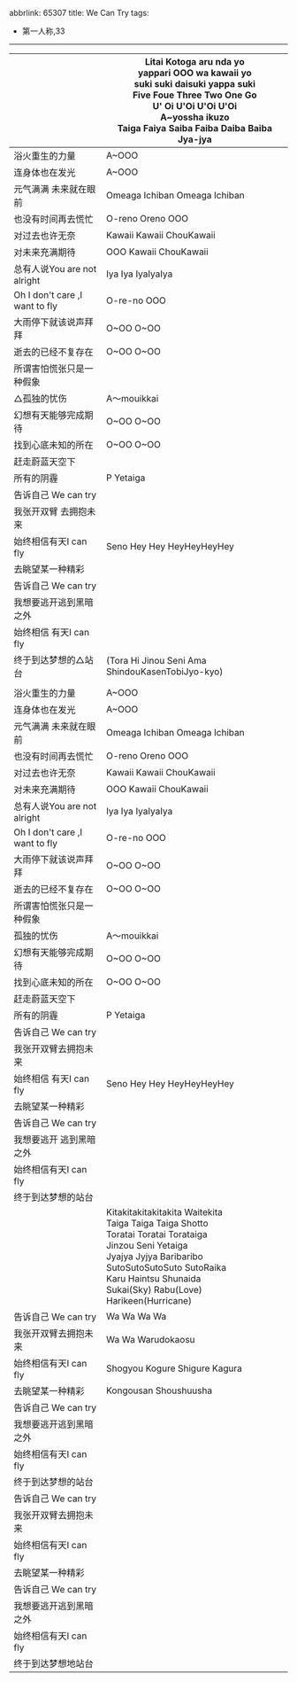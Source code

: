 abbrlink: 65307
title: We Can Try
tags:
  - 第一人称,33
---
|      |Litai Kotoga aru nda yo<br>yappari OOO wa kawaii yo<br>suki suki daisuki yappa suki<br>Five Foue Three Two One Go<br>U' Oi U'Oi U'Oi U'Oi<br>A~yossha ikuzo<br>Taiga Faiya Saiba Faiba Daiba Baiba Jya-jya|
|--|--|
|浴火重生的力量|A~OOO|
|连身体也在发光|A~OOO|
|元气满满 未来就在眼前|Omeaga Ichiban Omeaga Ichiban |
|也没有时间再去慌忙|O-reno Oreno OOO|
|对过去也许无奈|Kawaii Kawaii ChouKawaii |
|对未来充满期待|OOO Kawaii ChouKawaii|
|总有人说You are not alright|Iya Iya IyaIyaIya |
|Oh I don't care ,I want to fly|O-re-no OOO|
|大雨停下就该说声拜拜|O~OO O~OO|
|逝去的已经不复存在|O~OO O~OO|
|所谓害怕慌张只是一种假象|      |
|△孤独的忧伤|A～mouikkai|
|幻想有天能够完成期待|O~OO O~OO|
|找到心底未知的所在|O~OO O~OO|
|赶走蔚蓝天空下|      |
|所有的阴霾|P Yetaiga|
|告诉自己 We can try|      |
|我张开双臂 去拥抱未来|      |
|始终相信有天I can fly|Seno Hey Hey HeyHeyHeyHey|
|去眺望某一种精彩|      |
|告诉自己 We can try|      |
|我想要逃开逃到黑暗之外|      |
|始终相信 有天I can fly|      |
|终于到达梦想的△站台|(Tora Hi Jinou Seni Ama ShindouKasenTobiJyo-kyo)|
|      |      |
|浴火重生的力量|A~OOO|
|连身体也在发光|A~OOO|
|元气满满 未来就在眼前|Omeaga Ichiban Omeaga Ichiban |
|也没有时间再去慌忙|O-reno Oreno OOO|
|对过去也许无奈|Kawaii Kawaii ChouKawaii |
|对未来充满期待|OOO Kawaii ChouKawaii|
|总有人说You are not alright|Iya Iya IyaIyaIya |
|Oh I don't care ,I want to fly|O-re-no OOO|
|大雨停下就该说声拜拜|O~OO O~OO|
|逝去的已经不复存在|O~OO O~OO|
|所谓害怕慌张只是一种假象|      |
|孤独的忧伤|A～mouikkai|
|幻想有天能够完成期待|O~OO O~OO|
|找到心底未知的所在|O~OO O~OO|
|赶走蔚蓝天空下|      |
|所有的阴霾|P Yetaiga|
|告诉自己 We can try|      |
|我张开双臂去拥抱未来|      |
|始终相信 有天I can fly|Seno Hey Hey HeyHeyHeyHey|
|去眺望某一种精彩|      |
|告诉自己 We can try|      |
|我想要逃开 逃到黑暗之外|      |
|始终相信有天I can fly|      |
|终于到达梦想的站台|      |
|      |Kitakitakitakitakita Waitekita<br>Taiga Taiga Taiga Shotto<br>Toratai Toratai Torataiga<br>Jinzou Seni Yetaiga<br>Jyajya Jyjya Baribaribo<br>SutoSutoSutoSuto SutoRaika<br>Karu Haintsu Shunaida<br>Sukai(Sky) Rabu(Love) Harikeen(Hurricane)|
|告诉自己 We can try|Wa Wa Wa Wa |
|我张开双臂去拥抱未来|Wa Wa Warudokaosu|
|始终相信有天I can fly|Shogyou Kogure Shigure Kagura|
|去眺望某一种精彩|Kongousan Shoushuusha|
|告诉自己 We can try|      |
|我想要逃开逃到黑暗之外|      |
|始终相信有天I can fly|      |
|终于到达梦想的站台|      |
|告诉自己 We can try|      |
|我张开双臂去拥抱未来|      |
|始终相信有天I can fly|      |
|去眺望某一种精彩|      |
|告诉自己 We can try|      |
|我想要逃开逃到黑暗之外|      |
|始终相信有天I can fly|      |
|终于到达梦想地站台|      |
